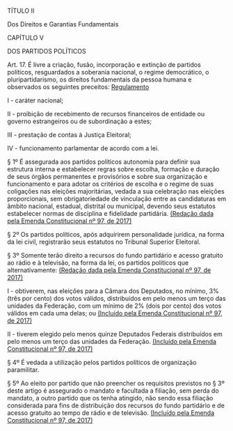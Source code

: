 TÍTULO II

Dos Direitos e Garantias Fundamentais



CAPÍTULO V

DOS PARTIDOS POLÍTICOS

Art. 17. É livre a criação, fusão, incorporação e extinção de partidos políticos, resguardados a soberania nacional, o regime democrático, o pluripartidarismo, os direitos fundamentais da pessoa humana e observados os seguintes preceitos:        [Regulamento](http://www.planalto.gov.br/ccivil_03/LEIS/L9096.htm)

I - caráter nacional;

II - proibição de recebimento de recursos financeiros de entidade ou governo estrangeiros ou de subordinação a estes;

III - prestação de contas à Justiça Eleitoral;

IV - funcionamento parlamentar de acordo com a lei.

§ 1º É assegurada aos partidos políticos autonomia para definir sua estrutura interna e estabelecer regras sobre escolha, formação e duração de seus órgãos permanentes e provisórios e sobre sua organização e funcionamento e para adotar os critérios de escolha e o regime de suas coligações nas eleições majoritárias, vedada a sua celebração nas eleições proporcionais, sem obrigatoriedade de vinculação entre as candidaturas em âmbito nacional, estadual, distrital ou municipal, devendo seus estatutos estabelecer normas de disciplina e fidelidade partidária.        [(Redação dada pela Emenda Constitucional nº 97, de 2017)](http://www.planalto.gov.br/ccivil_03/constituicao/Emendas/Emc/emc97.htm#art1)

§ 2º Os partidos políticos, após adquirirem personalidade jurídica, na forma da lei civil, registrarão seus estatutos no Tribunal Superior Eleitoral.

§ 3º Somente terão direito a recursos do fundo partidário e acesso gratuito ao rádio e à televisão, na forma da lei, os partidos políticos que alternativamente:    [(Redação dada pela Emenda Constitucional nº 97, de 2017)](http://www.planalto.gov.br/ccivil_03/constituicao/Emendas/Emc/emc97.htm#art1)

I - obtiverem, nas eleições para a Câmara dos Deputados, no mínimo, 3% (três por cento) dos votos válidos, distribuídos em pelo menos um terço das unidades da Federação, com um mínimo de 2% (dois por cento) dos votos válidos em cada uma delas; ou        [(Incluído pela Emenda Constitucional nº 97, de 2017)](http://www.planalto.gov.br/ccivil_03/constituicao/Emendas/Emc/emc97.htm#art1)

II - tiverem elegido pelo menos quinze Deputados Federais distribuídos em pelo menos um terço das unidades da Federação.        [(Incluído pela Emenda Constitucional nº 97, de 2017)](http://www.planalto.gov.br/ccivil_03/constituicao/Emendas/Emc/emc97.htm#art1)

§ 4º É vedada a utilização pelos partidos políticos de organização paramilitar.

§ 5º Ao eleito por partido que não preencher os requisitos previstos no § 3º deste artigo é assegurado o mandato e facultada a filiação, sem perda do mandato, a outro partido que os tenha atingido, não sendo essa filiação considerada para fins de distribuição dos recursos do fundo partidário e de acesso gratuito ao tempo de rádio e de televisão.         [(Incluído pela Emenda Constitucional nº 97, de 2017)](http://www.planalto.gov.br/ccivil_03/constituicao/Emendas/Emc/emc97.htm#art1)

 